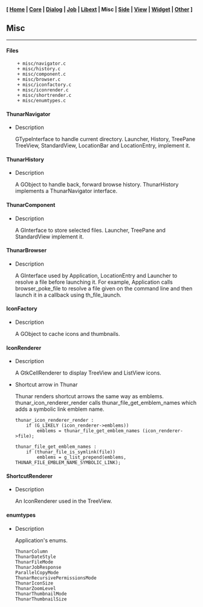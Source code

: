 **[ [Home](00-Home.html) | [Core](01-Core.html) | [Dialog](02-Dialog.html) | [Job](03-Job.html) | [Libext](04-Libext.html) | Misc | [Side](06-Side.html) | [View](07-View.html) | [Widget](08-Widget.html) | [Other](99-Other.html) ]**

## Misc

---

#### Files

```
    + misc/navigator.c
    + misc/history.c
    + misc/component.c
    + misc/browser.c
    + misc/iconfactory.c
    + misc/iconrender.c
    + misc/shortrender.c
    + misc/enumtypes.c
```


#### ThunarNavigator

* Description

    GTypeInterface to handle current directory. Launcher, History, TreePane
    TreeView, StandardView, LocationBar and LocationEntry, implement it.


#### ThunarHistory

* Description

    A GObject to handle back, forward browse history. ThunarHistory
    implements a ThunarNavigator interface.


#### ThunarComponent

* Description

    A GInterface to store selected files. Launcher, TreePane and StandardView
    implement it.


#### ThunarBrowser

* Description

    A GInterface used by Application, LocationEntry and Launcher to
    resolve a file before launching it. For example, Application calls
    browser_poke_file to resolve a file given on the command line and
    then launch it in a callback using th_file_launch.


#### IconFactory

* Description
    
    A GObject to cache icons and thumbnails.


#### IconRenderer

* Description

    A GtkCellRenderer to display TreeView and ListView icons.

* Shortcut arrow in Thunar
    
    Thunar renders shortcut arrows the same way as emblems.
    thunar_icon_renderer_render calls thunar_file_get_emblem_names which
    adds a symbolic link emblem name.
    
    ```
    thunar_icon_renderer_render :
        if (G_LIKELY (icon_renderer->emblems))
            emblems = thunar_file_get_emblem_names (icon_renderer->file);

    thunar_file_get_emblem_names :
        if (thunar_file_is_symlink(file))
            emblems = g_list_prepend(emblems, THUNAR_FILE_EMBLEM_NAME_SYMBOLIC_LINK);
    ```

#### ShortcutRenderer

* Description

    An IconRenderer used in the TreeView.


#### enumtypes

* Description
    
    Application's enums.

    ```
    ThunarColumn
    ThunarDateStyle
    ThunarFileMode
    ThunarJobResponse
    ParallelCopyMode
    ThunarRecursivePermissionsMode
    ThunarIconSize
    ThunarZoomLevel
    ThunarThumbnailMode
    ThunarThumbnailSize
    ```

<br>
<br>
<br>


